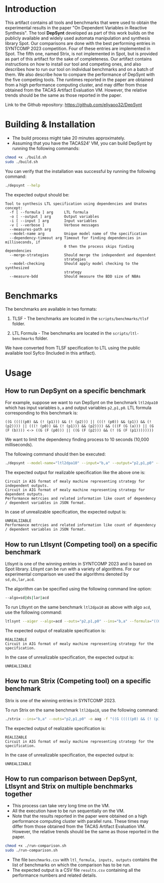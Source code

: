 # Introduction
This artifact contains all tools and benchmarks that were used to obtain the experimental results in the paper "On Dependent Variables in Reactive Synthesis".
The tool **DepSynt** developed as part of this work builds on the publicly available and widely used automata manipulation and synthesis library Spot.
Our comparisons are done with the best performing entries in SYNTCOMP 2023 competition. Four of these entries are implemented in Spot. The fifth one, named Strix, is not implemented in Spot, but is provided as part of this artifact for the sake of completeness.  Our artifact contains instructions on how to install our tool and competing ones, and also describes how to run our tool on individual benchmarks and on a batch of them.
We also describe how to compare the performance of DepSynt with the five competing tools. The runtimes reported in the paper are obtained from a high performance computing cluster, and may differ from those obtained from the TACAS Artifact Evaluation VM.  However, the relative trends should be the same as those reported in the paper.

Link to the Github repository: https://github.com/eliyaoo32/DepSynt

# Building & Installation
* The build process might take 20 minutes approximately.
* Assuming that you have the TACAS24' VM, you can build DepSynt by running the following commands:
```bash
chmod +x ./build.sh
sudo ./build.sh
```

You can verify that the installation was successful by running the following command:
```bash
./depsynt --help
```
The expected output should be:
```plain
Tool to synthesis LTL specification using dependencies and Unates concept:
  -f [ --formula ] arg     LTL formula
  -o [ --output ] arg      Output variables
  -i [ --input ] arg       Input variables
  -v [ --verbose ]         Verbose messages
  --measures-path arg
  --model-name arg         Unique model name of the specification
  --dependency-timeout arg Timeout for finding dependencies in milliseconds, if
                           0 then the process skips finding dependencies
  --merge-strategies       Should merge the independent and dependent 
                           strategies
  --model-checking         Should apply model checking to the synthesized 
                           strategy
  --measure-bdd            Should measure the BDD size of NBAs
```


# Benchmarks

The benchmarks are available in two formats:
1) TLSF - The benchmarks are located in the `scripts/benchmarks/tlsf` folder.

2) LTL Formula - The benchmarks are located in the `scripts/ltl-benchmarks` folder.

We have converted from TLSF specification to LTL using the public available tool Syfco (Included in this artifact).


# Usage
## How to run DepSynt on a specific benchmark
For example, suppose we want to run DepSynt on the benchmark `ltl2dpa10` which has input variables `b,a` and output variables `p2,p1,p0`.
LTL formula corresponding to this benchmark is:

`((G (((((p0) && (! (p1))) && (! (p2))) || (((! (p0)) && (p1)) && (! (p2)))) || (((! (p0)) && (! (p1))) && (p2)))) && (((F (G (a))) || (G (F (b)))) <-> ((G (F (p0))) || ((G (F (p2))) && (! (G (F (p1))))))))`


We want to limit the dependency finding process to 10 seconds (10,000 milliseconds).


The following command should then be executed:
```bash
./depsynt --model-name="ltl2dpa10" --input="b,a" --output="p2,p1,p0" --dependency-timeout=10000 --formula="((G (((((p0) && (! (p1))) && (! (p2))) || (((! (p0)) && (p1)) && (! (p2)))) || (((! (p0)) && (! (p1))) && (p2)))) && (((F (G (a))) || (G (F (b)))) <-> ((G (F (p0))) || ((G (F (p2))) && (! (G (F (p1))))))))"
```

The expected output for realizable specification like the above one is:
```plain
Circuit in AIG format of mealy machine representing strategy for independent outputs.
Circuit in AIG format of mealy machine representing strategy for dependent outputs.
Performance metrcies and related information like count of dependency / dependent variables in JSON format.
```

In case of unrealizable specification, the expected output is:
```plain
UNREALIZABLE
Performance metrcies and related information like count of dependency / dependent variables in JSON format.
```

## How to run Ltlsynt (Competing tool) on a specific benchmark 
Ltlsynt is one of the winning entries in SYNTCOMP 2023 and is based on Spot library.
Ltlsynt can be run with a variety of algorithms. For our experimental comparison we used the algorithms denoted by `sd,ds,lar,acd`.

The algorithm can be specified using the following command line option:
```bash
--algo=sd|ds|lar|acd
```

To run Ltlsynt on the same benchmark `ltl2dpa10` as above with algo `acd`, use the following command:
```bash
ltlsynt --aiger --algo=acd --outs="p2,p1,p0" --ins="b,a" --formula="((G (((((p0) && (! (p1))) && (! (p2))) || (((! (p0)) && (p1)) && (! (p2)))) || (((! (p0)) && (! (p1))) && (p2)))) && (((F (G (a))) || (G (F (b)))) <-> ((G (F (p0))) || ((G (F (p2))) && (! (G (F (p1))))))))" 
```

The expected output of realizable specification is:
```plain
REALIZABLE
Circuit in AIG format of mealy machine representing strategy for the specification.
```

In the case of unrealizable specification, the expected output is:
```plain
UNREALIZABLE
```

## How to run Strix (Competing tool) on a specific benchmark
Strix is one of the winning entries in SYNTCOMP 2023.

To run Strix on the same benchmark `ltl2dpa10`, use the following command:
```bash
./strix --ins="b,a" --outs="p2,p1,p0" -o aag -f "((G (((((p0) && (! (p1))) && (! (p2))) || (((! (p0)) && (p1)) && (! (p2)))) || (((! (p0)) && (! (p1))) && (p2)))) && (((F (G (a))) || (G (F (b)))) <-> ((G (F (p0))) || ((G (F (p2))) && (! (G (F (p1))))))))"
```

The expected output of realizable specification is:
```plain
REALIZABLE
Circuit in AIG format of mealy machine representing strategy for the specification.
```

In the case of unrealizable specification, the expected output is:
```plain
UNREALIZABLE
```

## How to run comparison between DepSynt, Ltlsynt and Strix on multiple benchmarks together
* This process can take very long time on the VM.
* All the execution have to be run sequentially on the VM.
* Note that the results reported in the paper were obtained on a high performance computing cluster with parallel runs. These times may differ from those obtained from the TACAS Artifact Evaluation VM.  However, the relative trends should be the same as those reported in the paper.

```bash
chmod +x ./run-comparison.sh
sudo ./run-comparison.sh
```

* The file `benchmarks.csv` with `ltl_formula, inputs, outputs` contains the list of benchmarks on which the comparison has to be run.
* The expected output is a CSV file `results.csv` containing all the performance numbers and related details.